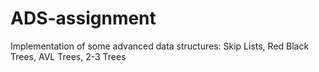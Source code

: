 # ADS-assignment
Implementation of some advanced data structures: Skip Lists, Red Black Trees, AVL Trees, 2-3 Trees
